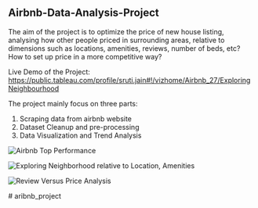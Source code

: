 ## Airbnb-Data-Analysis-Project

The aim of the project is to optimize the price of new house listing, analysing how other people priced in surrounding areas, relative to dimensions such as locations, amenities, reviews, number of beds, etc? How to set up price in a more competitive way?

Live Demo of the Project: https://public.tableau.com/profile/sruti.jain#!/vizhome/Airbnb_27/ExploringNeighbourhood

The project mainly focus on three parts:
1. Scraping data from airbnb website
2. Dataset Cleanup and pre-processing
3. Data Visualization and Trend Analysis

![Airbnb Top Performance](https://github.com/sruti-jain/Airbnb-Data-Analysis-Project/blob/master/Images/Airbnb_TopPerformers.PNG)


![Exploring Neighborhood relative to Location, Amenities](https://github.com/sruti-jain/Airbnb-Data-Analysis-Project/blob/master/Images/ExploringNeighborhood.PNG)


![Review Versus Price Analysis](https://github.com/sruti-jain/Airbnb-Data-Analysis-Project/blob/master/Images/ReviewVersusPrice.PNG)

#   a r i b n b _ p r o j e c t  
 